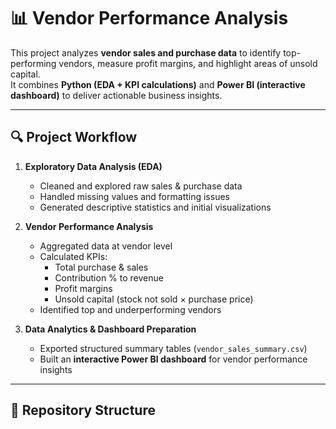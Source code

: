 # 📊 Vendor Performance Analysis

This project analyzes **vendor sales and purchase data** to identify top-performing vendors, measure profit margins, and highlight areas of unsold capital.  
It combines **Python (EDA + KPI calculations)** and **Power BI (interactive dashboard)** to deliver actionable business insights.

---

## 🔍 Project Workflow

1. **Exploratory Data Analysis (EDA)**  
   - Cleaned and explored raw sales & purchase data  
   - Handled missing values and formatting issues  
   - Generated descriptive statistics and initial visualizations  

2. **Vendor Performance Analysis**  
   - Aggregated data at vendor level  
   - Calculated KPIs:  
     - Total purchase & sales  
     - Contribution % to revenue  
     - Profit margins  
     - Unsold capital (stock not sold × purchase price)  
   - Identified top and underperforming vendors  

3. **Data Analytics & Dashboard Preparation**  
   - Exported structured summary tables (`vendor_sales_summary.csv`)  
   - Built an **interactive Power BI dashboard** for vendor performance insights  

---

## 📂 Repository Structure

